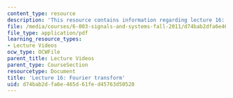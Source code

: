 ```yaml
---
content_type: resource
description: 'This resource contains information regarding lecture 16: fourier transform.'
file: /media/courses/6-003-signals-and-systems-fall-2011/d74bab2dfa6e465d61fed45763d50528_MIT6_003F11_lec16.pdf
file_type: application/pdf
learning_resource_types:
- Lecture Videos
ocw_type: OCWFile
parent_title: Lecture Videos
parent_type: CourseSection
resourcetype: Document
title: 'Lecture 16: Fourier transform'
uid: d74bab2d-fa6e-465d-61fe-d45763d50528
---
```

